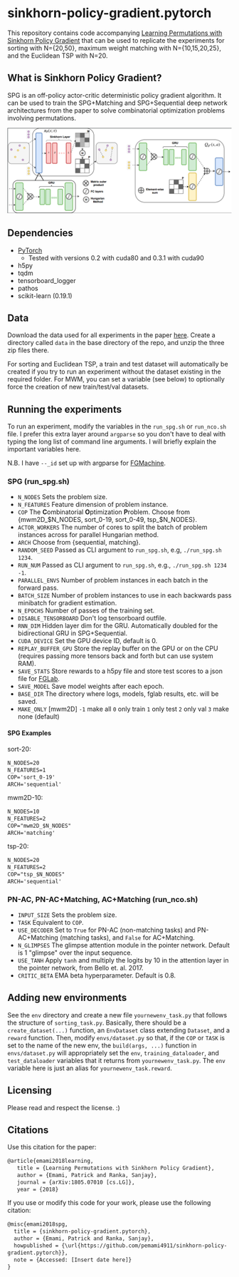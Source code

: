 # sinkhorn-policy-gradient.pytorch

This repository contains code accompanying [Learning Permutations with Sinkhorn Policy Gradient](https://arxiv.org/abs/1805.07010) that can be used to replicate the experiments for sorting with N={20,50}, maximum weight matching with N={10,15,20,25}, and the Euclidean TSP with N=20. 

## What is Sinkhorn Policy Gradient? 

SPG is an off-policy actor-critic deterministic policy gradient algorithm. It can be used to train the SPG+Matching and SPG+Sequential deep network architectures from the paper to solve combinatorial optimization problems involving permutations. 

![SPG+Matching](spg_arch.png)

## Dependencies

* [PyTorch](https://pytorch.org)
    * Tested with versions 0.2 with cuda80 and 0.3.1 with cuda90
* h5py
* tqdm
* tensorboard_logger
* pathos
* scikit-learn (0.19.1)

## Data

Download the data used for all experiments in the paper [here](https://www.dropbox.com/sh/voi1jsqz6sj7vle/AAA97tcZwRITrEm67r3OFSYea?dl=0).
Create a directory called `data` in the base directory of the repo, and unzip the three zip files there.

For sorting and Euclidean TSP, a train and test dataset will automatically be created if you try to run an experiment without the dataset existing in the required folder. For MWM, you can set a variable (see below) to optionally force the creation of new train/test/val datasets.

## Running the experiments

To run an experiment, modify the variables in the `run_spg.sh` or `run_nco.sh` file. I prefer this extra layer around `argparse` so you don't have to deal with typing the long list of command line arguments. I will briefly explain the important variables here.

N.B. I have `--_id` set up with argparse for [FGMachine](https://github.com/Kaixhin/FGMachine).

### SPG (run_spg.sh)
* `N_NODES` Sets the problem size.
* `N_FEATURES` Feature dimension of problem instance.
* `COP` The **C**ombinatorial **O**ptimization **P**roblem. Choose from {mwm2D_$N_NODES, sort_0-19, sort_0-49, tsp_$N_NODES}.
* `ACTOR_WORKERS` The number of cores to split the batch of problem instances across for parallel Hungarian method.
* `ARCH` Choose from {sequential, matching}.
* `RANDOM_SEED` Passed as CLI argument to `run_spg.sh`, e.g, `./run_spg.sh 1234`.
* `RUN_NUM` Passed as CLI argument to `run_spg.sh`, e.g., `./run_spg.sh 1234 -1`.
* `PARALLEL_ENVS` Number of problem instances in each batch in the forward pass.
* `BATCH_SIZE` Number of problem instances to use in each backwards pass minibatch for gradient estimation.
* `N_EPOCHS` Number of passes of the training set.
* `DISABLE_TENSORBOARD` Don't log tensorboard outfile.
* `RNN_DIM` Hidden layer dim for the GRU. Automatically doubled for the bidirectional GRU in SPG+Sequential.
* `CUDA_DEVICE` Set the GPU device ID, default is 0.
* `REPLAY_BUFFER_GPU` Store the replay buffer on the GPU or on the CPU (requires passing more tensors back and forth but can use system RAM).
* `SAVE_STATS` Store rewards to a h5py file and store test scores to a json file for [FGLab](https://kaixhin.github.io/FGLab/).
* `SAVE_MODEL` Save model weights after each epoch.
* `BASE_DIR` The directory where logs, models, fglab results, etc. will be saved.
* `MAKE_ONLY` [mwm2D] `-1` make all `0` only train `1` only test `2` only val `3` make none (default)

#### SPG Examples

sort-20:
```
N_NODES=20
N_FEATURES=1
COP='sort_0-19'
ARCH='sequential'
```

mwm2D-10:
```
N_NODES=10
N_FEATURES=2
COP="mwm2D_$N_NODES"
ARCH='matching'
```

tsp-20:
```
N_NODES=20
N_FEATURES=2
COP="tsp_$N_NODES"
ARCH='sequential'
```

### PN-AC, PN-AC+Matching, AC+Matching (run_nco.sh)
* `INPUT_SIZE` Sets the problem size.
* `TASK` Equivalent to `COP`.
* `USE_DECODER` Set to `True` for PN-AC (non-matching tasks) and PN-AC+Matching (matching tasks), and `False` for AC+Matching.
* `N_GLIMPSES` The glimpse attention module in the pointer network. Default is 1 "glimpse" over the input sequence.
* `USE_TANH` Apply `tanh` and multiply the logits by 10 in the attention layer in the pointer network, from Bello et. al. 2017.
* `CRITIC_BETA` EMA beta hyperparameter. Default is 0.8.

## Adding new environments

See the `env` directory and create a new file `yournewenv_task.py` that follows the structure of `sorting_task.py`. Basically, there should be a `create_dataset(...)` function, an `EnvDataset` class extending `Dataset`, and a `reward` function. Then, modify `envs/dataset.py` so that, if the `COP` or `TASK` is set to the name of the new env, the `build(args, ...)` function in `envs/dataset.py` will appropriately set the `env`, `training_dataloader`, and `test_dataloader` variables that it returns from `yournewenv_task.py`. The `env` variable here is just an alias for `yournewenv_task.reward`. 

## Licensing

Please read and respect the license. :)

## Citations

Use this citation for the paper: 

```
@article{emami2018learning,
   title = {Learning Permutations with Sinkhorn Policy Gradient},
   author = {Emami, Patrick and Ranka, Sanjay},
   journal = {arXiv:1805.07010 [cs.LG]},
   year = {2018}
```

If you use or modify this code for your work, please use the following citation:

```
@misc{emami2018spg,
  title = {sinkhorn-policy-gradient.pytorch}, 
  author = {Emami, Patrick and Ranka, Sanjay},
  howpublished = {\url{https://github.com/pemami4911/sinkhorn-policy-gradient.pytorch}},
  note = {Accessed: [Insert date here]}
}
```
